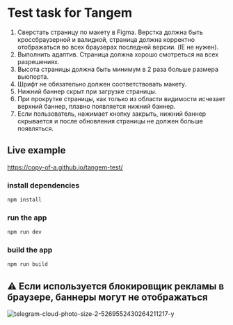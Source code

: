# Test task for Tangem

1. Сверстать страницу по макету в Figma. Верстка должна быть кроссбраузерной и валидной, страница должна корректно отображаться во всех браузерах последней версии. (IE не нужен).    
2. Выполнить адаптив. Страница должна хорошо смотреться на всех разрешениях.
3. Высота страницы должна быть минимум в 2 раза больше размера вьюпорта. 
4. Шрифт не обязательно должен соответствовать макету.  
5. Нижний баннер скрыт при загрузке страницы. 
6. При прокрутке страницы, как только из области видимости исчезает верхний баннер, плавно появляется нижний баннер.
7. Если пользователь, нажимает кнопку закрыть, нижний баннер скрывается и после обновления страницы не должен больше появляться.

## Live example 
https://copy-of-a.github.io/tangem-test/

### install dependencies
```sh
npm install
```

### run the app
```sh
npm run dev
```

### build the app
```sh
npm run build
```

## ⚠️ Если используется блокировщик рекламы в браузере, баннеры могут не отображаться
![telegram-cloud-photo-size-2-5269552430264211217-y](https://github.com/Copy-of-A/tangem-test/assets/33464723/ada28947-0fc9-420b-b36a-92348796a786)
